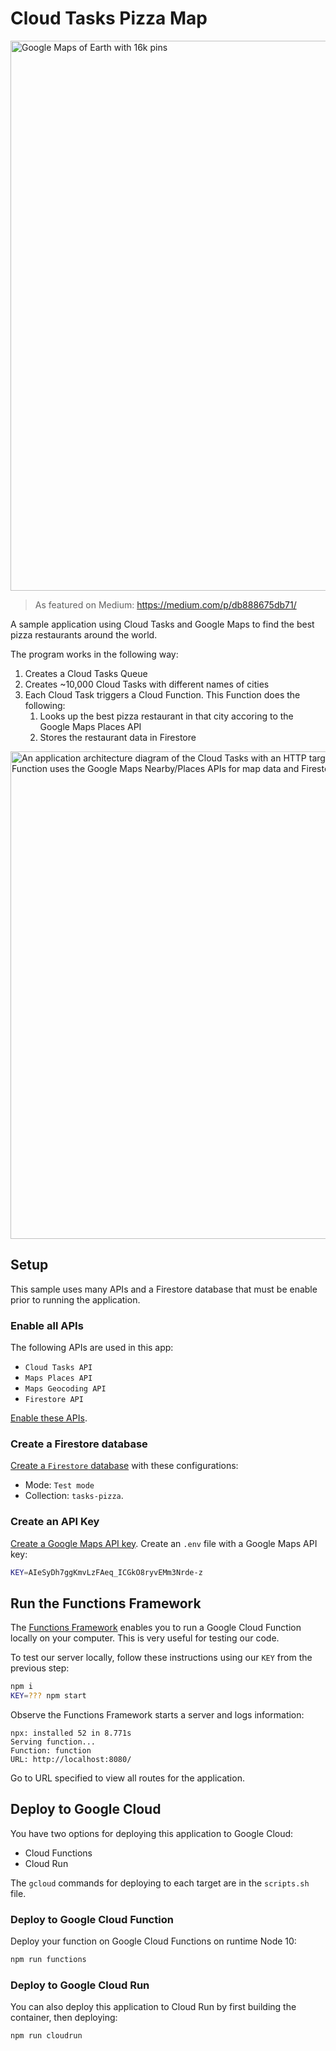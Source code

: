 # Cloud Tasks Pizza Map

<img width="880" alt="Google Maps of Earth with 16k pins" src="https://user-images.githubusercontent.com/744973/67051632-3bad8680-f101-11e9-8da0-6a4206f0a247.png">

> As featured on Medium: https://medium.com/p/db888675db71/

A sample application using Cloud Tasks and Google Maps to find the best pizza restaurants around
the world.

The program works in the following way:

1. Creates a Cloud Tasks Queue
1. Creates ~10,000 Cloud Tasks with different names of cities
1. Each Cloud Task triggers a Cloud Function. This Function does the following:
    1. Looks up the best pizza restaurant in that city accoring to the Google Maps Places API
    1. Stores the restaurant data in Firestore

<img width="780" alt="An application architecture diagram of the Cloud Tasks with an HTTP target of a Cloud Function. The Cloud Function uses the Google Maps Nearby/Places APIs for map data and Firestore to store location data." src="https://user-images.githubusercontent.com/744973/67311141-a32e5200-f4c4-11e9-88d9-3bdb3cf1b665.png">

## Setup

This sample uses many APIs and a Firestore database
that must be enable prior to running the application.

### Enable all APIs

The following APIs are used in this app:

- `Cloud Tasks API`
- `Maps Places API`
- `Maps Geocoding API`
- `Firestore API`

[Enable these APIs](https://console.cloud.google.com/flows/enableapi?apiid=cloudtasks.googleapis.com,firestore.googleapis.com,places-backend.googleapis.com,static-maps-backend.googleapis.com,geocoding-backend.googleapis.com
).

### Create a Firestore database

[Create a `Firestore` database](https://firebase.google.com/docs/firestore/quickstart#create) with these configurations:
- Mode: `Test mode`
- Collection: `tasks-pizza`.

### Create an API Key

[Create a Google Maps API key](https://developers.google.com/maps/documentation/javascript/get-api-key).
Create an `.env` file with a Google Maps API key:

```sh
KEY=AIeSyDh7ggKmvLzFAeq_ICGkO8ryvEMm3Nrde-z
```

## Run the Functions Framework

The [Functions Framework](https://github.com/GoogleCloudPlatform/functions-framework-nodejs) enables
you to run a Google Cloud Function locally on your computer. This is very useful for testing our code.

To test our server locally, follow these instructions using our `KEY` from the previous step:

```sh
npm i
KEY=??? npm start
```

Observe the Functions Framework starts a server and logs information:

```
npx: installed 52 in 8.771s
Serving function...
Function: function
URL: http://localhost:8080/
```

Go to URL specified to view all routes for the application.

## Deploy to Google Cloud

You have two options for deploying this application to Google Cloud:

- Cloud Functions
- Cloud Run

The `gcloud` commands for deploying to each target are in the `scripts.sh` file.

### Deploy to Google Cloud Function

Deploy your function on Google Cloud Functions on runtime Node 10:

```sh
npm run functions
```

### Deploy to Google Cloud Run

You can also deploy this application to Cloud Run by first building the container, then deploying:

```sh
npm run cloudrun
```

